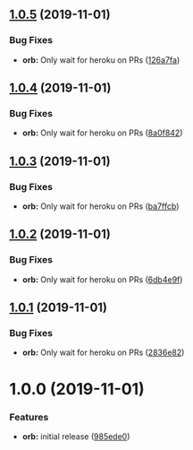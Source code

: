 ## [1.0.5](https://github.com/o3world/orb-heroku/compare/v1.0.4...v1.0.5) (2019-11-01)


### Bug Fixes

* **orb:** Only wait for heroku on PRs ([126a7fa](https://github.com/o3world/orb-heroku/commit/126a7faaa9590c468f793aea3c36012bcfd7995c))

## [1.0.4](https://github.com/o3world/orb-heroku/compare/v1.0.3...v1.0.4) (2019-11-01)


### Bug Fixes

* **orb:** Only wait for heroku on PRs ([8a0f842](https://github.com/o3world/orb-heroku/commit/8a0f84266b321ca99fd67e547bf85894d72fa370))

## [1.0.3](https://github.com/o3world/orb-heroku/compare/v1.0.2...v1.0.3) (2019-11-01)


### Bug Fixes

* **orb:** Only wait for heroku on PRs ([ba7ffcb](https://github.com/o3world/orb-heroku/commit/ba7ffcb659c94b00788d3d15b4da621c3f17e7b6))

## [1.0.2](https://github.com/o3world/orb-heroku/compare/v1.0.1...v1.0.2) (2019-11-01)


### Bug Fixes

* **orb:** Only wait for heroku on PRs ([6db4e9f](https://github.com/o3world/orb-heroku/commit/6db4e9f1dc79385a43b284c69848999fecd672c4))

## [1.0.1](https://github.com/o3world/orb-heroku/compare/v1.0.0...v1.0.1) (2019-11-01)


### Bug Fixes

* **orb:** Only wait for heroku on PRs ([2836e82](https://github.com/o3world/orb-heroku/commit/2836e8276b7b58cf5fddd658e849542571477d48))

# 1.0.0 (2019-11-01)


### Features

* **orb:** initial release ([985ede0](https://github.com/o3world/orb-heroku/commit/985ede01d3067d7a7aab9459a1b75e4f453bb890))
